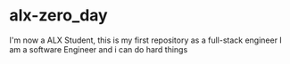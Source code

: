 # alx-zero_day
I'm now a ALX Student, this is my first repository as a full-stack engineer
I am a software Engineer and i can do hard things
